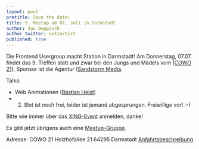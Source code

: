```yaml
---
layout: post
pretitle: Save the date!
title: 9. Meetup am 07. Juli in Darmstadt
author: Jan Deppisch
author_twitter: netzartist
published: true
---
```


Die Frontend Usergroup macht Station in Darmstadt! Am Donnerstag, 07.07. findet das 9. Treffen statt und zwar bei den Jungs und Mädels vom ([COWO 21](http://cowo21.de)), Sponsor ist die Agentur ([Sandstorm Media](https://sandstorm.de/).

Talks:

- Web Animationen ([Bastian Heist](https://www.xing.com/profile/Bastian_Heist2/))
- 2. Slot ist noch frei, leider ist jemand abgesprungen. Freiwillige vor! :-)

Bitte wie immer über das [XING-Event](https://www.xing.com/events/juli-treffen-frontend-usergroup-rheinmain-1704788) anmelden, danke!

Es gibt jetzt übrigens auch eine [Meetup-Gruppe](http://www.meetup.com/de-DE/frontend_rm/events/231245042/).

Adresse:
COWO 21
Holzhofallee 21
64295 Darmstadt
[Anfahrtsbeschreibung](http://cowo21.de/mehr/kontakt/)